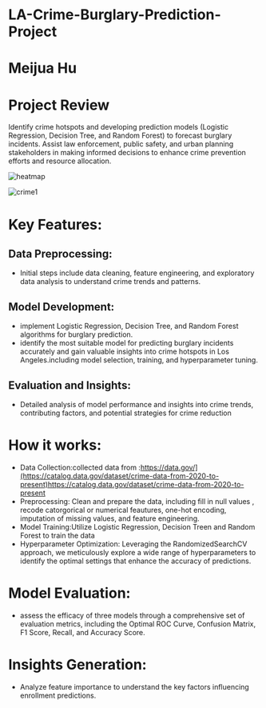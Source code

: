 # LA-Crime-Burglary-Prediction-Project
# Meijua Hu
# Project Review
Identify crime hotspots and developing prediction models (Logistic Regression, Decision Tree, and Random Forest) to forecast burglary incidents. Assist law enforcement, public safety, and urban planning stakeholders in making informed decisions to enhance crime prevention efforts and resource allocation.

![heatmap](https://github.com/qiluchuan/LA-Crime-Burglary-Prediction-Project/assets/160643225/21dba274-9a1c-423b-8ccd-fa1a900bf2d1)

 ![crime1](https://github.com/qiluchuan/LA-Crime-Burglary-Prediction-Project/assets/160643225/1ee16bd7-5829-4df6-b9f2-436024bff39a)


# Key Features:
## Data Preprocessing:
- Initial steps include data cleaning, feature engineering, and exploratory data analysis to understand crime trends and patterns.
## Model Development:
- implement Logistic Regression, Decision Tree, and Random Forest algorithms for burglary prediction.
- identify the most suitable model for predicting burglary incidents accurately and gain valuable insights into crime hotspots in Los Angeles.including model selection, training, and hyperparameter tuning.
## Evaluation and Insights:
- Detailed analysis of model performance and insights into crime trends, contributing factors, and potential strategies for crime reduction
# How it works:
-  Data Collection:collected data from :https://data.gov/](https://catalog.data.gov/dataset/crime-data-from-2020-to-present)https://catalog.data.gov/dataset/crime-data-from-2020-to-present
-  Preprocessing: Clean and prepare the data, including fill in null values , recode catorgorical or numerical feautures, one-hot encoding, imputation of missing values, and feature engineering.
-  Model Training:Utilize Logistic Regression, Decision Treen and Random Forest to train the data
-  Hyperparameter Optimization: Leveraging the RandomizedSearchCV approach, we meticulously explore a wide range of hyperparameters to identify the optimal settings that enhance the accuracy of predictions.
# Model Evaluation:
- assess the efficacy of three models through a comprehensive set of evaluation metrics, including the Optimal ROC Curve, Confusion Matrix, F1 Score, Recall, and Accuracy Score. 
# Insights Generation: 
- Analyze feature importance to understand the key factors influencing enrollment predictions.
